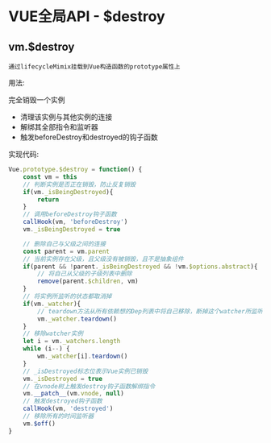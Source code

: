 <div id="metaData" createTime="2020-08-01 17:30:00" category="学习笔记" tags="前端;vue" title="VUE全局API - $destroy"></div>

# VUE全局API - $destroy

## vm.$destroy

    通过lifecycleMimix挂载到Vue构造函数的prototype属性上

用法:

完全销毁一个实例
* 清理该实例与其他实例的连接
* 解绑其全部指令和监听器
* 触发beforeDestroy和destroyed的钩子函数

实现代码:

```javascript
Vue.prototype.$destroy = function() {
    const vm = this
    // 判断实例是否正在销毁，防止反复销毁
    if(vm._isBeingDestroyed){
        return
    }
    // 调用beforeDestroy钩子函数
    callHook(vm, 'beforeDestroy')
    vm._isBeingDestroyed = true

    // 删除自己与父级之间的连接
    const parent = vm.parent
    // 当前实例存在父级，且父级没有被销毁，且不是抽象组件
    if(parent && !parent._isBeingDestroyed && !vm.$options.abstract){
        // 将自己从父级的子级列表中删除
        remove(parent.$children, vm)
    }
    // 将实例所监听的状态都取消掉
    if(vm._watcher){
        // teardown方法从所有依赖想的Dep列表中将自己移除，断掉这个watcher所监听状态
        vm._watcher.teardown()
    }
    // 移除watcher实例
    let i = vm._watchers.length
    while (i--) {
        wm._watcher[i].teardown()
    }
    // _isDestroyed标志位表示Vue实例已销毁
    vm._isDestroyed = true
    // 在vnode树上触发destroy钩子函数解绑指令
    vm.__patch__(vm.vnode, null)
    // 触发destroyed钩子函数
    callHook(vm, 'destroyed')
    // 移除所有的时间监听器
    vm.$off()
}
```




